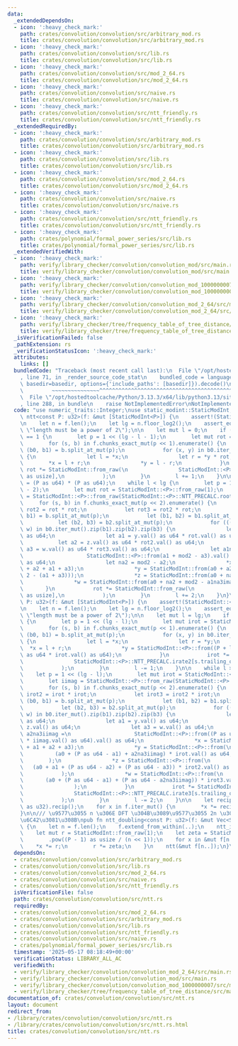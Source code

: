 ```yaml
---
data:
  _extendedDependsOn:
  - icon: ':heavy_check_mark:'
    path: crates/convolution/convolution/src/arbitrary_mod.rs
    title: crates/convolution/convolution/src/arbitrary_mod.rs
  - icon: ':heavy_check_mark:'
    path: crates/convolution/convolution/src/lib.rs
    title: crates/convolution/convolution/src/lib.rs
  - icon: ':heavy_check_mark:'
    path: crates/convolution/convolution/src/mod_2_64.rs
    title: crates/convolution/convolution/src/mod_2_64.rs
  - icon: ':heavy_check_mark:'
    path: crates/convolution/convolution/src/naive.rs
    title: crates/convolution/convolution/src/naive.rs
  - icon: ':heavy_check_mark:'
    path: crates/convolution/convolution/src/ntt_friendly.rs
    title: crates/convolution/convolution/src/ntt_friendly.rs
  _extendedRequiredBy:
  - icon: ':heavy_check_mark:'
    path: crates/convolution/convolution/src/arbitrary_mod.rs
    title: crates/convolution/convolution/src/arbitrary_mod.rs
  - icon: ':heavy_check_mark:'
    path: crates/convolution/convolution/src/lib.rs
    title: crates/convolution/convolution/src/lib.rs
  - icon: ':heavy_check_mark:'
    path: crates/convolution/convolution/src/mod_2_64.rs
    title: crates/convolution/convolution/src/mod_2_64.rs
  - icon: ':heavy_check_mark:'
    path: crates/convolution/convolution/src/naive.rs
    title: crates/convolution/convolution/src/naive.rs
  - icon: ':heavy_check_mark:'
    path: crates/convolution/convolution/src/ntt_friendly.rs
    title: crates/convolution/convolution/src/ntt_friendly.rs
  - icon: ':heavy_check_mark:'
    path: crates/polynomial/formal_power_series/src/lib.rs
    title: crates/polynomial/formal_power_series/src/lib.rs
  _extendedVerifiedWith:
  - icon: ':heavy_check_mark:'
    path: verify/library_checker/convolution/convolution_mod/src/main.rs
    title: verify/library_checker/convolution/convolution_mod/src/main.rs
  - icon: ':heavy_check_mark:'
    path: verify/library_checker/convolution/convolution_mod_1000000007/src/main.rs
    title: verify/library_checker/convolution/convolution_mod_1000000007/src/main.rs
  - icon: ':heavy_check_mark:'
    path: verify/library_checker/convolution/convolution_mod_2_64/src/main.rs
    title: verify/library_checker/convolution/convolution_mod_2_64/src/main.rs
  - icon: ':heavy_check_mark:'
    path: verify/library_checker/tree/frequency_table_of_tree_distance/src/main.rs
    title: verify/library_checker/tree/frequency_table_of_tree_distance/src/main.rs
  _isVerificationFailed: false
  _pathExtension: rs
  _verificationStatusIcon: ':heavy_check_mark:'
  attributes:
    links: []
  bundledCode: "Traceback (most recent call last):\n  File \"/opt/hostedtoolcache/Python/3.13.3/x64/lib/python3.13/site-packages/onlinejudge_verify/documentation/build.py\"\
    , line 71, in _render_source_code_stat\n    bundled_code = language.bundle(stat.path,\
    \ basedir=basedir, options={'include_paths': [basedir]}).decode()\n          \
    \         ~~~~~~~~~~~~~~~^^^^^^^^^^^^^^^^^^^^^^^^^^^^^^^^^^^^^^^^^^^^^^^^^^^^^^^^^^^^^^^^^^\n\
    \  File \"/opt/hostedtoolcache/Python/3.13.3/x64/lib/python3.13/site-packages/onlinejudge_verify/languages/rust.py\"\
    , line 288, in bundle\n    raise NotImplementedError\nNotImplementedError\n"
  code: "use numeric_traits::Integer;\nuse static_modint::StaticModInt;\n\npub fn\
    \ ntt<const P: u32>(f: &mut [StaticModInt<P>]) {\n    assert!(StaticModInt::<P>::IS_NTT_FRIENDLY);\n\
    \n    let n = f.len();\n    let lg = n.floor_log2();\n    assert_eq!(n, 1 << lg,\
    \ \"length must be a power of 2\");\n\n    let mut l = 0;\n    if (lg - l) % 2\
    \ == 1 {\n        let p = 1 << (lg - l - 1);\n        let mut rot = StaticModInt::from_raw(1);\n\
    \        for (s, b) in f.chunks_exact_mut(p << 1).enumerate() {\n            let\
    \ (b0, b1) = b.split_at_mut(p);\n            for (x, y) in b0.iter_mut().zip(b1)\
    \ {\n                let l = *x;\n                let r = *y * rot;\n        \
    \        *x = l + r;\n                *y = l - r;\n            }\n           \
    \ rot *= StaticModInt::from_raw(\n                StaticModInt::<P>::NTT_PRECALC.rate2[s.trailing_ones()\
    \ as usize],\n            );\n        }\n        l += 1;\n    }\n\n    let mod2\
    \ = (P as u64) * (P as u64);\n    while l < lg {\n        let p = 1 << (lg - l\
    \ - 2);\n        let mut rot = StaticModInt::<P>::from_raw(1);\n        let imag\
    \ = StaticModInt::<P>::from_raw(StaticModInt::<P>::NTT_PRECALC.root[2]);\n   \
    \     for (s, b) in f.chunks_exact_mut(p << 2).enumerate() {\n            let\
    \ rot2 = rot * rot;\n            let rot3 = rot2 * rot;\n            let (b0,\
    \ b1) = b.split_at_mut(p);\n            let (b1, b2) = b1.split_at_mut(p);\n \
    \           let (b2, b3) = b2.split_at_mut(p);\n            for (((x, y), z),\
    \ w) in b0.iter_mut().zip(b1).zip(b2).zip(b3) {\n                let a0 = x.val()\
    \ as u64;\n                let a1 = y.val() as u64 * rot.val() as u64;\n     \
    \           let a2 = z.val() as u64 * rot2.val() as u64;\n                let\
    \ a3 = w.val() as u64 * rot3.val() as u64;\n                let a1na3imag =\n\
    \                    StaticModInt::<P>::from(a1 + mod2 - a3).val() as u64 * imag.val()\
    \ as u64;\n                let na2 = mod2 - a2;\n                *x = StaticModInt::from(a0\
    \ + a2 + a1 + a3);\n                *y = StaticModInt::from(a0 + a2 + (mod2 *\
    \ 2 - (a1 + a3)));\n                *z = StaticModInt::from(a0 + na2 + a1na3imag);\n\
    \                *w = StaticModInt::from(a0 + na2 + mod2 - a1na3imag);\n     \
    \       }\n            rot *= StaticModInt::from_raw(\n                StaticModInt::<P>::NTT_PRECALC.rate3[s.trailing_ones()\
    \ as usize],\n            );\n        }\n        l += 2;\n    }\n}\n\npub fn ntt_inv<const\
    \ P: u32>(f: &mut [StaticModInt<P>]) {\n    assert!(StaticModInt::<P>::IS_NTT_FRIENDLY);\n\
    \n    let n = f.len();\n    let lg = n.floor_log2();\n    assert_eq!(n, 1 << lg,\
    \ \"length must be a power of 2\");\n\n    let mut l = lg;\n    if l % 2 == 1\
    \ {\n        let p = 1 << (lg - l);\n        let mut irot = StaticModInt::<P>::from_raw(1);\n\
    \        for (s, b) in f.chunks_exact_mut(p << 1).enumerate() {\n            let\
    \ (b0, b1) = b.split_at_mut(p);\n            for (x, y) in b0.iter_mut().zip(b1)\
    \ {\n                let l = *x;\n                let r = *y;\n              \
    \  *x = l + r;\n                *y = StaticModInt::<P>::from((P + l.val() - r.val())\
    \ as u64 * irot.val() as u64);\n            }\n            irot *= StaticModInt::<P>::from_raw(\n\
    \                StaticModInt::<P>::NTT_PRECALC.irate2[s.trailing_ones() as usize],\n\
    \            );\n        }\n        l -= 1;\n    }\n\n    while l > 0 {\n    \
    \    let p = 1 << (lg - l);\n        let mut irot = StaticModInt::<P>::from_raw(1);\n\
    \        let iimag = StaticModInt::<P>::from_raw(StaticModInt::<P>::NTT_PRECALC.iroot[2]);\n\
    \        for (s, b) in f.chunks_exact_mut(p << 2).enumerate() {\n            let\
    \ irot2 = irot * irot;\n            let irot3 = irot2 * irot;\n            let\
    \ (b0, b1) = b.split_at_mut(p);\n            let (b1, b2) = b1.split_at_mut(p);\n\
    \            let (b2, b3) = b2.split_at_mut(p);\n            for (((x, y), z),\
    \ w) in b0.iter_mut().zip(b1).zip(b2).zip(b3) {\n                let a0 = x.val()\
    \ as u64;\n                let a1 = y.val() as u64;\n                let a2 =\
    \ z.val() as u64;\n                let a3 = w.val() as u64;\n                let\
    \ a2na3iimag =\n                    StaticModInt::<P>::from((P as u64 + a2 - a3)\
    \ * iimag.val() as u64).val() as u64;\n                *x = StaticModInt::<P>::from(a0\
    \ + a1 + a2 + a3);\n                *y = StaticModInt::<P>::from(\n          \
    \          (a0 + (P as u64 - a1) + a2na3iimag) * irot.val() as u64,\n        \
    \        );\n                *z = StaticModInt::<P>::from(\n                 \
    \   (a0 + a1 + (P as u64 - a2) + (P as u64 - a3)) * irot2.val() as u64,\n    \
    \            );\n                *w = StaticModInt::<P>::from(\n             \
    \       (a0 + (P as u64 - a1) + (P as u64 - a2na3iimag)) * irot3.val() as u64,\n\
    \                );\n            }\n            irot *= StaticModInt::<P>::from_raw(\n\
    \                StaticModInt::<P>::NTT_PRECALC.irate3[s.trailing_ones() as usize],\n\
    \            );\n        }\n        l -= 2;\n    }\n\n    let recip_n = StaticModInt::<P>::from_raw(n\
    \ as u32).recip();\n    for x in f.iter_mut() {\n        *x *= recip_n;\n    }\n\
    }\n\n/// \u9577\u3055 n \u306E DFT \u304B\u3089\u9577\u3055 2n \u306E DFT \u3092\
    \u6C42\u3081\u308B\npub fn ntt_doubling<const P: u32>(f: &mut Vec<StaticModInt<P>>)\
    \ {\n    let n = f.len();\n    f.extend_from_within(..);\n    ntt_inv(&mut f[n..]);\n\
    \    let mut r = StaticModInt::from_raw(1);\n    let zeta = StaticModInt::from_raw(StaticModInt::<P>::NTT_PRECALC.primitive_root)\n\
    \        .pow((P - 1) as usize / (n << 1));\n    for x in &mut f[n..] {\n    \
    \    *x *= r;\n        r *= zeta;\n    }\n    ntt(&mut f[n..]);\n}\n"
  dependsOn:
  - crates/convolution/convolution/src/arbitrary_mod.rs
  - crates/convolution/convolution/src/lib.rs
  - crates/convolution/convolution/src/mod_2_64.rs
  - crates/convolution/convolution/src/naive.rs
  - crates/convolution/convolution/src/ntt_friendly.rs
  isVerificationFile: false
  path: crates/convolution/convolution/src/ntt.rs
  requiredBy:
  - crates/convolution/convolution/src/mod_2_64.rs
  - crates/convolution/convolution/src/arbitrary_mod.rs
  - crates/convolution/convolution/src/lib.rs
  - crates/convolution/convolution/src/ntt_friendly.rs
  - crates/convolution/convolution/src/naive.rs
  - crates/polynomial/formal_power_series/src/lib.rs
  timestamp: '2025-05-17 08:18:49+00:00'
  verificationStatus: LIBRARY_ALL_AC
  verifiedWith:
  - verify/library_checker/convolution/convolution_mod_2_64/src/main.rs
  - verify/library_checker/convolution/convolution_mod/src/main.rs
  - verify/library_checker/convolution/convolution_mod_1000000007/src/main.rs
  - verify/library_checker/tree/frequency_table_of_tree_distance/src/main.rs
documentation_of: crates/convolution/convolution/src/ntt.rs
layout: document
redirect_from:
- /library/crates/convolution/convolution/src/ntt.rs
- /library/crates/convolution/convolution/src/ntt.rs.html
title: crates/convolution/convolution/src/ntt.rs
---
```

